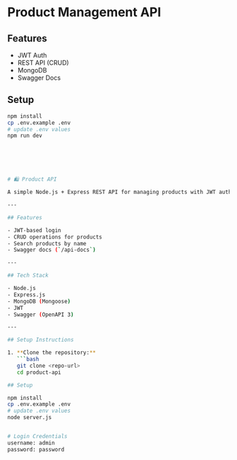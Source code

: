 # Product Management API

## Features
- JWT Auth
- REST API (CRUD)
- MongoDB
- Swagger Docs

## Setup

```bash
npm install
cp .env.example .env
# update .env values
npm run dev






# 🛍️ Product API

A simple Node.js + Express REST API for managing products with JWT authentication and MongoDB.

---

## Features

- JWT-based login
- CRUD operations for products
- Search products by name
- Swagger docs (`/api-docs`)

---

## Tech Stack

- Node.js
- Express.js
- MongoDB (Mongoose)
- JWT
- Swagger (OpenAPI 3)

---

## Setup Instructions

1. **Clone the repository:**
   ```bash
   git clone <repo-url>
   cd product-api

## Setup

npm install
cp .env.example .env
# update .env values
node server.js


# Login Credentials
username: admin
password: password